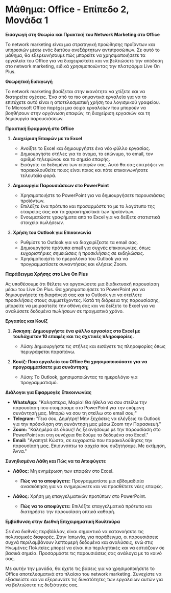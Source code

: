 # **Μάθημα: Office - Επίπεδο 2, Μονάδα 1**

**Εισαγωγή στη Θεωρία και Πρακτική του Network Marketing στο Office**

Το network marketing είναι μια στρατηγική προώθησης προϊόντων και υπηρεσιών μέσω ενός δικτύου ανεξάρτητων αντιπροσώπων. Σε αυτό το μάθημα, θα εξερευνήσουμε πώς μπορείτε να χρησιμοποιήσετε τα εργαλεία του Office για να διαχειριστείτε και να βελτιώσετε την απόδοση στο network marketing, ειδικά χρησιμοποιώντας την πλατφόρμα Live On Plus.

**Θεωρητική Εισαγωγή**

Το network marketing βασίζεται στην ικανότητα να χτίζετε και να διατηρείτε σχέσεις. Ένα από τα πιο σημαντικά εργαλεία για να το επιτύχετε αυτό είναι η αποτελεσματική χρήση του λογισμικού γραφείου. Το Microsoft Office παρέχει μια σειρά εργαλείων που μπορούν να βοηθήσουν στην οργάνωση επαφών, τη διαχείριση εργασιών και τη δημιουργία παρουσιάσεων.

**Πρακτική Εφαρμογή στο Office**

1. **Διαχείριση Επαφών με το Excel**
   - Ανοίξτε το Excel και δημιουργήστε ένα νέο φύλλο εργασίας.
   - Δημιουργήστε στήλες για το όνομα, το επώνυμο, το email, τον αριθμό τηλεφώνου και το σημείο επαφής.
   - Εισάγετε τα δεδομένα των επαφών σας. Αυτό θα σας επιτρέψει να παρακολουθείτε ποιος είναι ποιος και πότε επικοινωνήσατε τελευταία φορά.
   
2. **Δημιουργία Παρουσιάσεων στο PowerPoint**
   - Χρησιμοποιήστε το PowerPoint για να δημιουργήσετε παρουσιάσεις προϊόντων.
   - Επιλέξτε ένα πρότυπο και προσαρμόστε το με το λογότυπο της εταιρείας σας και τα χαρακτηριστικά των προϊόντων.
   - Ενσωματώστε γραφήματα από το Excel για να δείξετε στατιστικά στοιχεία πωλήσεων.

3. **Χρήση του Outlook για Επικοινωνία**
   - Ρυθμίστε το Outlook για να διαχειρίζεστε τα email σας.
   - Δημιουργήστε πρότυπα email για συχνές επικοινωνίες, όπως ευχαριστήριες σημειώσεις ή προσκλήσεις σε εκδηλώσεις.
   - Χρησιμοποιήστε το ημερολόγιο του Outlook για να προγραμματίσετε συναντήσεις και κλήσεις Zoom.

**Παράδειγμα Χρήσης στο Live On Plus**

Ας υποθέσουμε ότι θέλετε να οργανώσετε μια διαδικτυακή παρουσίαση μέσω του Live On Plus. Θα χρησιμοποιήσετε το PowerPoint για να δημιουργήσετε τη διαφάνειά σας και το Outlook για να στείλετε προσκλήσεις στους συμμετέχοντες. Κατά τη διάρκεια της παρουσίασης, μπορείτε να μοιραστείτε την οθόνη σας και να δείξετε το Excel για να αναλύσετε δεδομένα πωλήσεων σε πραγματικό χρόνο.

**Εργασίες και Κουίζ**

1. **Άσκηση: Δημιουργήστε ένα φύλλο εργασίας στο Excel με τουλάχιστον 10 επαφές και τις σχετικές πληροφορίες.**
   - Λύση: Δημιουργήστε τις στήλες και εισάγετε τις πληροφορίες όπως περιγράφεται παραπάνω.

2. **Κουίζ: Ποιο εργαλείο του Office θα χρησιμοποιούσατε για να προγραμματίσετε μια συνάντηση;**
   - Λύση: Το Outlook, χρησιμοποιώντας το ημερολόγιο για προγραμματισμό.

**Διάλογοι για Εφαρμογές Επικοινωνίας**

- **WhatsApp:** "Καλησπέρα, Μαρία! Θα ήθελα να σου στείλω την παρουσίαση που ετοιμάσαμε στο PowerPoint για την επόμενη συνάντησή μας. Μπορώ να σου τη στείλω στο email σου;"
- **Telegram:** "Γεια σου, Δημήτρη! Μην ξεχάσεις να ελέγξεις το Outlook για την πρόσκληση στη συνάντηση μας μέσω Zoom την Παρασκευή."
- **Zoom:** "Καλημέρα σε όλους! Ας ξεκινήσουμε με την παρουσίαση στο PowerPoint και στη συνέχεια θα δούμε τα δεδομένα στο Excel."
- **Email:** "Αγαπητέ Κώστα, σε ευχαριστώ που παρακολούθησες την παρουσίασή μας. Επισυνάπτω τα αρχεία που συζητήσαμε. Με εκτίμηση, Άννα."

**Συνηθισμένα Λάθη και Πώς να τα Αποφύγετε**

- **Λάθος:** Μη ενημέρωση των επαφών στο Excel.
  - **Πώς να το αποφύγετε:** Προγραμματίστε μια εβδομαδιαία ανασκόπηση για να ενημερώνετε και να προσθέτετε νέες επαφές.

- **Λάθος:** Χρήση μη επαγγελματικών προτύπων στο PowerPoint.
  - **Πώς να το αποφύγετε:** Επιλέξτε επαγγελματικά πρότυπα και διατηρήστε την παρουσίαση οπτικά καθαρή.

**Εμβάθυνση στην Διεθνή Επιχειρηματική Κουλτούρα**

Σε ένα διεθνές περιβάλλον, είναι σημαντικό να κατανοήσετε τις πολιτισμικές διαφορές. Στην Ιαπωνία, για παράδειγμα, οι παρουσιάσεις συχνά περιλαμβάνουν λεπτομερή δεδομένα και αναλύσεις, ενώ στις Ηνωμένες Πολιτείες μπορεί να είναι πιο περιληπτικές και να εστιάζουν σε βασικά σημεία. Προσαρμόστε τις παρουσιάσεις σας ανάλογα με το κοινό σας.

Με αυτήν την μονάδα, θα έχετε τις βάσεις για να χρησιμοποιήσετε το Office αποτελεσματικά στο πλαίσιο του network marketing. Συνεχίστε να εξασκείστε και να εξερευνάτε τις δυνατότητες των εργαλείων αυτών για να βελτιώσετε τις δεξιότητές σας.